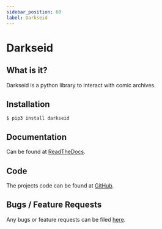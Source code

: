 ```yaml
---
sidebar_position: 60
label: Darkseid
---
```


# Darkseid

## What is it?

Darkseid is a python library to interact with comic archives.

## Installation

```
$ pip3 install darkseid
```
## Documentation


Can be found at [ReadTheDocs](https://darkseid.readthedocs.io/en/stable/).

## Code

The projects code can be found at [GitHub](https://github.com/Metron-Project/darkseid).

## Bugs / Feature Requests

Any bugs or feature requests can be filed [here](https://github.com/Metron-Project/darkseid/issues).